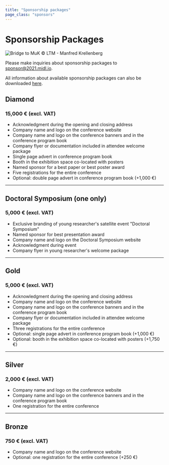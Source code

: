 ```yaml
---
title: "Sponsorship packages"
page_class: "sponsors"
---
```


# Sponsorship Packages

![Bridge to MuK](/images/muk_bruecke.jpg)
<span class="credits">&copy; LTM - Manfred Krellenberg</span>	

Please make inquiries about sponsorship packages to [sponsor@2021.midl.io](mailto:sponsor@2021.midl.io). 

All information about available sponsorship packages can also be downloaded [here](/resources/sponsorship_options.pdf).

## <span class="diamond">Diamond</span>
### <span class="amount">15,000 € (excl. VAT)</span>

* Acknowledgment during the opening and closing address
* Company name and logo on the conference website
* Company name and logo on the conference banners and in the conference program book
* Company flyer or documentation included in attendee welcome package
* Single page advert in conference program book
* Booth in the exhibition space co-located with posters
* Named sponsor for a best paper or best poster award
* Five registrations for the entire conference
* Optional: double page advert in conference program book (+1,000 €)

---

## <span class="platinum">Doctoral Symposium (one only)</span>
### <span class="amount">5,000 € (excl. VAT)</span>

* Exclusive branding of young researcher's satellite event "Doctoral Symposium"
* Named sponsor for best presentation award
* Company name and logo on the Doctoral Symposium website
* Acknowledgment during event
* Company flyer in young researcher's welcome package

---

## <span class="gold">Gold</span>
### <span class="amount">5,000 € (excl. VAT)</span>

* Acknowledgment during the opening and closing address
* Company name and logo on the conference website
* Company name and logo on the conference banners and in the conference program book
* Company flyer or documentation included in attendee welcome package
* Three registrations for the entire conference
* Optional: single page advert in conference program book (+1,000 €)
* Optional: booth in the exhibition space co-located with posters (+1,750 €)

---

## <span class="silver">Silver</span>
### <span class="amount">2,000 € (excl. VAT)</span>

* Company name and logo on the conference website
* Company name and logo on the conference banners and in the conference program book
* One registration for the entire conference

---

## <span class="bronze">Bronze</span>
### <span class="amount">750 € (excl. VAT)</span>

* Company name and logo on the conference website
* Optional: one registration for the entire conference (+250 €)
